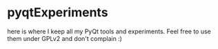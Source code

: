 pyqtExperiments
===============
here is where I keep all my PyQt tools and experiments. Feel free to use them under GPLv2 and don't complain :)
